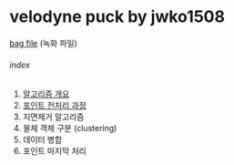 # velodyne puck by jwko1508

[bag file](https://drive.google.com/file/d/10TMqJfjQOdHKxvL0Uat-nrA-G-aPBiDz/view?usp=sharing) (녹화 파일)

###### index
1. [알고리즘 개요](/docs/mdfile/algorithm_abstract.md)
2. [포인트 전처리 과정](/docs/mdfile/pretreatment.md)
3. 지면제거 알고리즘
4. 물체 객체 구분 (clustering)
5. 데이터 병합
6. 포인트 마지막 처리
